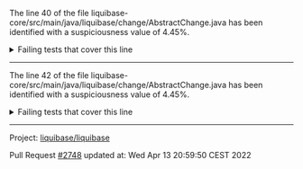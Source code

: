 The line 40 of the file liquibase-core/src/main/java/liquibase/change/AbstractChange.java has been identified with a suspiciousness value of 4.45%.

<details>
     <summary>Failing tests that cover this line</summary>

- `liquibase.serializer.core.json.JsonChangeLogSerializerTest#serialize_changeSet`
- `liquibase.serializer.core.yaml.YamlChangeLogSerializerTest#serialize__change`
</details>

***

The line 42 of the file liquibase-core/src/main/java/liquibase/change/AbstractChange.java has been identified with a suspiciousness value of 4.45%.

<details>
     <summary>Failing tests that cover this line</summary>

- `liquibase.serializer.core.json.JsonChangeLogSerializerTest#serialize_changeSet`
- `liquibase.serializer.core.yaml.YamlChangeLogSerializerTest#serialize__change`
</details>

***

Project: [liquibase/liquibase](https://github.com/liquibase/liquibase)

Pull Request [#2748](https://github.com/liquibase/liquibase/pull/2748) updated at: Wed Apr 13 20:59:50 CEST 2022